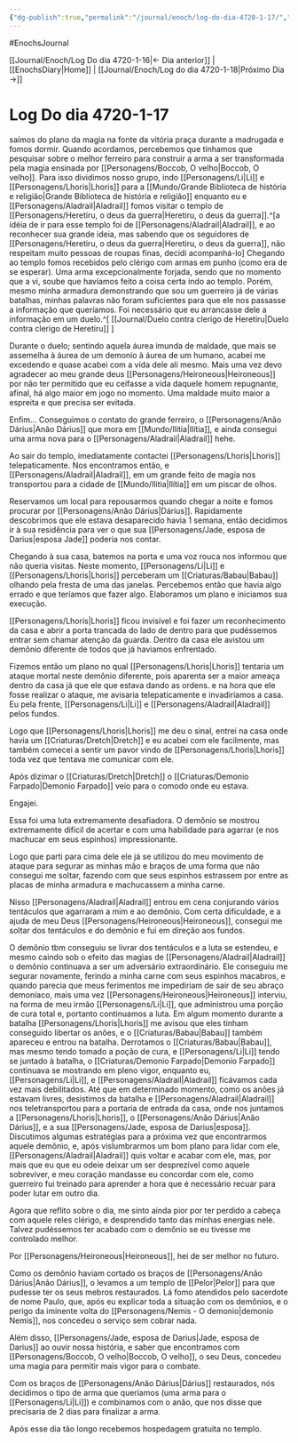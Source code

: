 ```yaml
---
{"dg-publish":true,"permalink":"/journal/enoch/log-do-dia-4720-1-17/","dgHomeLink":true,"dgPassFrontmatter":false}
---
```


#EnochsJournal 

[[Journal/Enoch/Log Do dia 4720-1-16|<- Dia anterior]] | [[EnochsDiary|Home]] | [[Journal/Enoch/Log do dia 4720-1-18|Próximo Dia ->]]

# Log Do dia 4720-1-17

saímos do plano da magia na fonte da vitória praça durante a madrugada e fomos dormir.
Quando acordamos, percebemos que tínhamos que pesquisar sobre o melhor ferreiro para construir a arma a ser transformada pela magia ensinada por [[Personagens/Boccob, O velho|Boccob, O velho]].
Para isso dividimos nosso grupo, indo [[Personagens/Li|Li]] e [[Personagens/Lhoris|Lhoris]] para a [[Mundo/Grande Biblioteca de história e religião|Grande Biblioteca de história e religião]] enquanto eu e [[Personagens/Aladrail|Aladrail]] fomos visitar o templo de [[Personagens/Heretiru, o deus da guerra|Heretiru, o deus da guerra]].^[a idéia de ir para esse templo foi de [[Personagens/Aladrail|Aladrail]], e ao reconhecer sua grande ideia, mas sabendo que os seguidores de [[Personagens/Heretiru, o deus da guerra|Heretiru, o deus da guerra]], não respeitam muito pessoas de roupas finas, decidi acompanhá-lo]
Chegando ao templo fomos recebidos pelo clérigo com armas em punho (como era de se esperar). Uma arma excepcionalmente forjada, sendo que no momento que a vi, soube que havíamos feito a coisa certa indo ao templo. Porém, mesmo minha armadura demonstrando que sou um guerreiro já de várias batalhas, minhas palavras não foram suficientes para que ele nos passasse a informação que queríamos. Foi necessário que eu arrancasse dele a informação em um duelo.^[ [[Journal/Duelo contra clerigo de Heretiru|Duelo contra clerigo de Heretiru]] ]

Durante o duelo; sentindo aquela áurea imunda de maldade, que mais se assemelha à áurea de um demonio à áurea de um humano, acabei me excedendo e quase acabei com a vida dele ali mesmo. Mais uma vez devo agradecer ao meu grande deus [[Personagens/Heironeous|Heironeous]] por não ter permitido que eu ceifasse a vida daquele homem repugnante, afinal, há algo maior em jogo no momento. Uma maldade muito maior a espreita e que precisa ser evitada.

Enfim... Conseguimos o contato do grande ferreiro, o [[Personagens/Anão Dárius|Anão Dárius]] que mora em [[Mundo/Ilitia|Ilítia]], e ainda consegui uma arma nova para o [[Personagens/Aladrail|Aladrail]] hehe.

Ao sair do templo, imediatamente contactei [[Personagens/Lhoris|Lhoris]] telepaticamente.
Nos encontramos então, e [[Personagens/Aladrail|Aladrail]], em um grande feito de magia nos transportou para a cidade de [[Mundo/Ilitia|Ilítia]] em um piscar de olhos. 

Reservamos um local para repousarmos quando chegar a noite e fomos procurar por [[Personagens/Anão Dárius|Dárius]].
Rapidamente descobrimos que ele estava desaparecido havia 1 semana, então decidimos ir à sua residência para ver o que sua  [[Personagens/Jade, esposa de Darius|esposa Jade]] poderia nos contar.

Chegando à sua casa, batemos na porta e uma voz rouca nos informou que não queria visitas. Neste momento, [[Personagens/Li|Li]] e [[Personagens/Lhoris|Lhoris]] perceberam um [[Criaturas/Babau|Babau]] olhando pela fresta de uma das janelas.
Percebemos então que havia algo errado e que teríamos que fazer algo. Elaboramos um plano e iniciamos sua execução.

[[Personagens/Lhoris|Lhoris]] ficou invisível e foi fazer um reconhecimento da casa e abrir a porta trancada do lado de dentro para que pudéssemos entrar sem chamar atenção da guarda.
Dentro da casa ele avistou um demônio diferente de todos que já haviamos enfrentado.

Fizemos então um plano no qual [[Personagens/Lhoris|Lhoris]] tentaria um ataque mortal neste demônio diferente, pois aparenta ser a maior ameaça dentro da casa já que ele que estava dando as ordens. e na hora que ele fosse realizar o ataque, me avisaria telepaticamente e invadiríamos a casa. Eu pela frente, [[Personagens/Li|Li]] e [[Personagens/Aladrail|Aladrail]] pelos fundos.

Logo que [[Personagens/Lhoris|Lhoris]] me deu o sinal, entrei na casa onde havia um [[Criaturas/Dretch|Dretch]] e eu acabei com ele facilmente, mas também comecei a sentir um pavor vindo de [[Personagens/Lhoris|Lhoris]] toda vez que tentava me comunicar com ele.

Após dizimar o [[Criaturas/Dretch|Dretch]] o [[Criaturas/Demonio Farpado|Demonio Farpado]] veio para o comodo onde eu estava. 

Engajei. 

Essa foi uma luta extremamente desafiadora. O demônio se mostrou extremamente difícil de acertar e com uma habilidade para agarrar (e nos machucar em seus espinhos) impressionante.

Logo que parti para cima dele ele já se utilizou do meu movimento de ataque para segurar as minhas mão e braços de uma forma que não consegui me soltar, fazendo com que seus espinhos estrassem por entre as placas de minha armadura e machucassem a minha carne.

Nisso [[Personagens/Aladrail|Aladrail]] entrou em cena conjurando vários tentáculos que agarraram a mim e ao demônio. Com certa dificuldade, e a ajuda de meu Deus [[Personagens/Heironeous|Heironeous]], consegui me soltar dos tentáculos e do demônio e fui em direção aos fundos.

O demônio tbm conseguiu se livrar dos tentáculos e a luta se estendeu, e mesmo caindo sob o efeito das magias de [[Personagens/Aladrail|Aladrail]] o demônio continuava a ser um adversário extraordinário. Ele conseguiu me segurar novamente, ferindo a minha carne com seus espinhos macabros, e quando parecia que meus ferimentos me impediriam de sair de seu abraço demoníaco, mais uma vez [[Personagens/Heironeous|Heironeous]] interviu, na forma de meu irmão [[Personagens/Li|Li]], que administrou uma porção de cura total e, portanto continuamos a luta.
Em algum momento durante a batalha [[Personagens/Lhoris|Lhoris]] me avisou que eles tinham conseguido libertar os anões, e o [[Criaturas/Babau|Babau]] também apareceu e entrou na batalha.
Derrotamos o [[Criaturas/Babau|Babau]], mas mesmo tendo tomado a poção de cura, e [[Personagens/Li|Li]] tendo se juntado à batalha, o [[Criaturas/Demonio Farpado|Demonio Farpado]] continuava se mostrando em pleno vigor, enquanto eu, [[Personagens/Li|Li]], e [[Personagens/Aladrail|Aladrail]] ficávamos cada vez mais debilitados. Até que em determinado momento, como os anões já estavam livres, desistimos da batalha e [[Personagens/Aladrail|Aladrail]] nos teletransportou para a portaria de entrada da casa, onde nos juntamos a [[Personagens/Lhoris|Lhoris]], o [[Personagens/Anão Dárius|Anão Dárius]], e a sua [[Personagens/Jade, esposa de Darius|esposa]].
Discutimos algumas estratégias para a próxima vez que encontrarmos aquele demônio, e,  após vislumbrarmos um bom plano para lidar com ele, [[Personagens/Aladrail|Aladrail]] quis voltar e acabar com ele, mas, por mais que eu que eu odeie deixar um ser desprezível como aquele sobreviver, e meu coração mandasse eu concordar com ele, como guerreiro fui treinado para aprender a hora que é necessário recuar para poder lutar em outro dia.

Agora que reflito sobre o dia, me sinto ainda pior por ter perdido a cabeça com aquele reles clérigo, e desprendido tanto das minhas energias nele. Talvez pudéssemos ter acabado com o demônio se eu tivesse me controlado melhor.

Por [[Personagens/Heironeous|Heironeous]], hei de ser melhor no futuro.

Como os demônio haviam cortado os braços de [[Personagens/Anão Dárius|Anão Dárius]], o levamos a um templo de [[Pelor|Pelor]] para que pudesse ter os seus mebros restaurados.
Lá fomo atendidos pelo sacerdote de nome Paulo, que, após eu explicar toda a situação com os demônios, e o perigo da iminente volta do [[Personagens/Nemis - O demonio|demonio Nemis]], nos concedeu o serviço sem cobrar nada.

Além disso, [[Personagens/Jade, esposa de Darius|Jade, esposa de Darius]] ao ouvir nossa história, e saber que encontramos com [[Personagens/Boccob, O velho|Boccob, O velho]], o seu Deus, concedeu uma magia para permitir mais vigor para o combate.

Com os braços de [[Personagens/Anão Dárius|Dárius]] restaurados, nós decidimos o tipo de arma que queríamos (uma arma para o [[Personagens/Li|Li]]) e combinamos com o anão, que nos disse que precisaria de 2 dias para finalizar a arma.

Após esse dia tão longo recebemos hospedagem gratuita no templo.